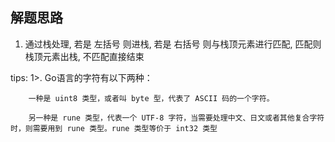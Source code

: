 ## 解题思路

1. 通过栈处理, 若是 左括号 则进栈, 若是 右括号 则与栈顶元素进行匹配, 匹配则栈顶元素出栈, 不匹配直接结束 


tips:
    1>. Go语言的字符有以下两种：
        
        一种是 uint8 类型，或者叫 byte 型，代表了 ASCII 码的一个字符。
        
        另一种是 rune 类型，代表一个 UTF-8 字符，当需要处理中文、日文或者其他复合字符时，则需要用到 rune 类型。rune 类型等价于 int32 类型